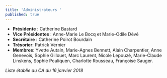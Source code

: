 ```yaml
---
title: 'Administrateurs '
published: true
---
```


 - **Présidente** : Catherine Bastard
 - **Vice Présidentes** : Anne-Marie Le Bocq et Marie-Odile Dévé
 - **Secrétaire** : Catherine Poirot Bourdain
 - **Trésorier**: Patrick Vernier
 - **Membres**: Yvette Autain, Marie-Agnes Bennett, Alain Charpentier, Anne Genevois, Sophie Gillouet, Marc Laurent,  Nicole Lepouzé, Marie-Claude Linskens,  Sophie Pouliquen, Charlotte Rousseau, Françoise Sauger.

_Liste établie au CA du 16 janvier 2018_
